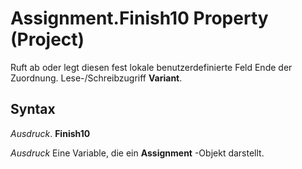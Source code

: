 
# Assignment.Finish10 Property (Project)

Ruft ab oder legt diesen fest lokale benutzerdefinierte Feld Ende der Zuordnung. Lese-/Schreibzugriff  **Variant**.


## Syntax

 _Ausdruck_. **Finish10**

 _Ausdruck_ Eine Variable, die ein **Assignment** -Objekt darstellt.

